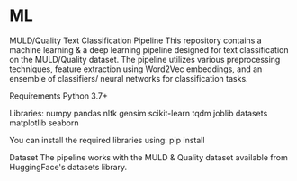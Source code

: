 # ML

MULD/Quality Text Classification Pipeline
This repository contains a machine learning & a deep learning pipeline designed for text classification on the MULD/Quality dataset. The pipeline utilizes various preprocessing techniques, feature extraction using Word2Vec embeddings, and an ensemble of classifiers/ neural networks for classification tasks. 

Requirements
Python 3.7+

Libraries:
numpy
pandas
nltk
gensim
scikit-learn
tqdm
joblib
datasets
matplotlib
seaborn


You can install the required libraries using:
pip install

Dataset
The pipeline works with the MULD & Quality dataset available from HuggingFace's datasets library. 
